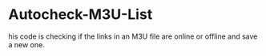 # Autocheck-M3U-List
his code is checking if the links in an M3U file are online or offline and save a new one.

